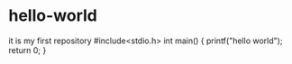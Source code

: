 # hello-world
it is my first repository
#include<stdio.h>
int main()
{
printf("hello world");
return 0;
}
